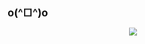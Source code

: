 ## o(^□^)o
<p align="center">
  <a href="https://github.com/kittinan/spotify-github-profile">
    <img src="https://spotify-github-profile.kittinanx.com/api/view?uid=giprgu5mfd2f6ith6dk0vdsqz&cover_image=true&theme=default&show_offline=false&background_color=121212&interchange=false&profanity=false&bar_color=c301c6&bar_color_cover=false">
  </a>
</p>
